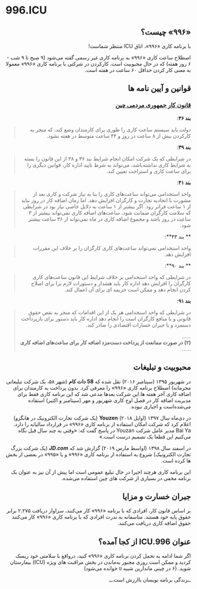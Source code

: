 # 996.ICU

<div dir="rtl">

## «۹۹۶» چیست؟

با برنامه کاری «۹۹۶»، اتاق ICU منتظر شماست!

اصطلاح ساعت کاری «۹۹۶» به برنامه کاری غیر رسمی گفته می‌شود (۹ صبح تا ۹ شب - ۶ روز هفته) که در حال محبوبیت است.
کارکردن در شرکتی با برنامه کاری «۹۹۶» معمولا به معنی کار کردن حداقل ۶۰ ساعت در هفته است.
 
## قوانین و آیین نامه ها

### [قانون کار جمهوری مردمی چین](http://english.gov.cn/archive/laws_regulations/2014/08/23/content_281474983042473.htm)

**بند ۳۶**:  
> دولت باید سیستم ساعت کاری را طوری برای کارمندان وضع کند، که منجر به کارکردن بیش از ۸ ساعت در روز و ۴۴ ساعت متوسط در هفته نشود.

**بند ۳۹**:  
> در شرایطی که یک شرکت امکان انجام شرایط بند ۳۶ و ۳۸ از این قانون را بسته به شرایط کاری نداشته‌باشد، می‌تواند به شرط تایید اداره کار، قوانین دیگری را برای ساعت کاری و استراحت تعیین کند.

**بند ۴۱**:   
> واحد استخدامی می‌تواند ساعت‌های کاری را بنا به نیاز شرکت و کاری بعد از مشورت با اتحادیه تجارت و کارگران افزایش دهد. اما زمان اضافه کار در روز نباید از ۱ ساعت فراتر رود. اگر بیشتر از ۱ ساعت به دلایل خاصی نیاز بود در شرایطی که سلامت کارگران ضمانت شود، ساعت‌های اضافه کاری نمی‌تواند بیشتر از ۳ ساعت در روز باشد و مجموع اضافه کاری در ماه نمی‌تواند از ۳۶ ساعت بیشتر شود.

** بند ۴۳**:  
> واحد استخدامی نمی‌تواند ساعت‌های کاری کارگران را بر خلاف این مقررات افزایش دهد.

** بند ۹۰**:  
> در شرایطی که واحد استخدامی بر خلاف شرایط این قانون ساعت‌های کاری کارگران را افزایش دهد اداره کار باید هشدار و دستورات لازم برا برای اصلاح کردن انجام دهد و ممکن است جریمه ای برای آن اعمال کند.

**بند ۹۱**:
> در شرایطی که واحد استخدامی هر یک از این اقدامات که منجر به نقض حقوق قانونی و یا منافع کارگران است را انجام دهد اداره کار باید دستور برای بازپرداخت دستمزد و یا جبران خسارات اقتصادی را صادر کند.
>   
> ……  
> __(۲) در صورت ممانعت از پرداخت دست‌مزد اضافه کار برای ساعت‌های اضافه کاری__  
> ……  

## محبوبیت و تبلیغات

در شهریور ۱۳۹۵ (سپتامبر ۲۰۱۶) نقل شده که __**58 دات کام**__ (شهر ۵۸، یک شرکت تبلیغاتی محرمانه) اصطلاح برنامه کاری «۹۹۶» را معرفی کرد. بدون پرداخت به کارمندان برای اضافه کاری آخر هفته ها.این شرکت بعد‌ها مدعی شد که این برنامه کاری فقط برای مدیریت اضافه کار در فصل اوج کاری شهریور و مهر (سپتامبر و اکتبر) استفاده می‌شده‌است و اجباری نبوده.

در دی‌ماه سال ۱۳۹۷ (اوایل ۲۰۱۸) __**Youzen**__ (یک شرکت تجارت الکترونیک در هانگزو) اعلام کرد که شرکت امکان استفاده از برنامه کاری «۹۹۶» در قرارداد سالیانه را دارد. Bai Ya مدیر عامل شرکت Youzan در پاسخ گفت که: «وقتی به چند سال قبل نگاه می‌کنیم این قطعا یک تصمیم درست است.»

در اسفند سال ۱۳۹۸ (اواسط مارس ۲۰۱۹) گزارش شد که __*JD.com*__ (یک شرکت بزرگ تجارت الکترونیک) شروع به استفاده از برنامه کاری «۹۹۶» و یا «۹۹۵» در بعضی از بخش ها کرده است.

این برنامه کاری هرچند اخیرا در حال تبلیغ عمومی است اما پیش از آن نیز به عنوان یک برنامه مخفی در بسیاری از شرکت های چین استفاده می‌شده.

## جبران خسارت و مزایا

بر اساس قانون کار، افرادی که با برنامه «۹۹۶» کار می‌کنند، سزاوار دریافت ۲.۲۷۵ برابر حقوق پایه خود هستند. متاسفانه به ندرت افرادی که با برنامه کاری «۹۹۶» کار می‌کنند حقوق اضافه کاری دریافت می‌کنند.

## عنوان 996.ICU از کجا آمده؟

اگر شما ادامه به تحمل کردن برنامه کاری «۹۹۶» کنید، درواقع با سلامتی خود ریسک کردید و ممکن است روزی مجبور به‌ماندن در بخش مراقبت های ویژه (ICU) بیمارستان شوید. (۶ در چینی ماندارین شبیه `U`‍ خوانده می‌شود)

ــزندگی برنامه نویسان باارزش است.ــ

</div>
